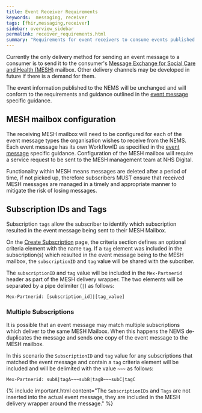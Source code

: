 ```yaml
---
title: Event Receiver Requirements
keywords:  messaging, receiver
tags: [fhir,messaging,receiver]
sidebar: overview_sidebar
permalink: receiver_requirements.html
summary: "Requirements for event receivers to consume events published by the NEMS"
---
```


Currently the only delivery method for sending an event message to a consumer is to send it to the consumer's [Message Exchange for Social Care and Health (MESH)](https://digital.nhs.uk/message-exchange-social-care-health) mailbox. Other delivery channels may be developed in future if there is a demand for them.

The event information published to the NEMS will be unchanged and will conform to the requirements and guidance outlined in the [event message](overview_supported_events.html) specific guidance.


## MESH mailbox configuration ##

The receiving MESH mailbox will need to be configured for each of the event message types the organisation wishes to receive from the NEMS. Each event message has its own WorkflowID as specified in the [event message](overview_supported_events.html) specific guidance. Configuration of the MESH mailbox will require a service request to be sent to the MESH management team at NHS Digital.

Functionality within MESH means messages are deleted after a period of time, if not picked up, therefore subscribers MUST ensure that received MESH messages are managed in a timely and appropriate manner to mitigate the risk of losing messages.


## Subscription IDs and Tags ##

Subscription `tags` allow the subscriber to identify which subscription resulted in the event message being sent to their MESH Mailbox.

On the [Create Subscription](explore_create_subscription.html) page, the criteria section defines an optional criteria element with the name `tag`. If a `tag` element was included in the subscription(s) which resulted in the event message being to the MESH mailbox, the `subscriptionID` and `tag` value will be shared with the subcriber.

The `subscriptionID` and `tag` value will be included in the `Mex-Partnerid` header as part of the MESH delivery wrapper. The two elements will be separated by a pipe delimiter (`|`) as follows:

```http
Mex-Partnerid: [subscription_id]|[tag_value]
```

### Multiple Subscriptions ###

It is possible that an event message may match multiple subscriptions which deliver to the same MESH Mailbox. When this happens the NEMS de-duplicates the message and sends one copy of the event message to the MESH mailbox.

In this scenario the `SubscriptionID` and `tag` value for any subscriptions that matched the event message and contain a `tag` criteria element will be included and will be delimited with the value `~~~` as follows:

```http
Mex-Partnerid: subA|tagA~~~subB|tagB~~~subC|tagC
```

{% include important.html content="The `SubscriptionIDs` and `Tags` are not inserted into the actual event message, they are included in the MESH delivery wrapper around the message." %}
